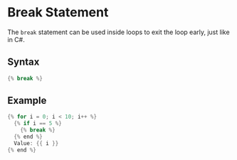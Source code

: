 ﻿# Break Statement

The `break` statement can be used inside loops to exit the loop early,
just like in C#.

## Syntax

```c#
{% break %}
```

## Example

```c#
{% for i = 0; i < 10; i++ %}
  {% if i == 5 %}
    {% break %}
  {% end %}
  Value: {{ i }}
{% end %}
```
